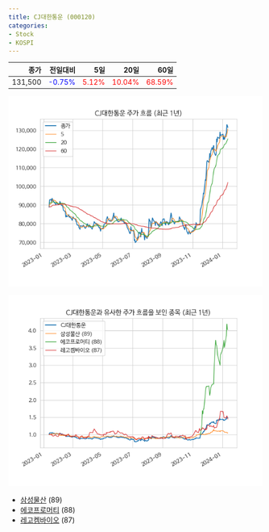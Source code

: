 ```yaml
---
title: CJ대한통운 (000120)
categories:
- Stock
- KOSPI
---
```


|종가|전일대비|5일|20일|60일|
|---:|-------:|--:|---:|---:|
|131,500|<span style="color: blue">-0.75%</span>|<span style="color: red">5.12%</span>|<span style="color: red">10.04%</span>|<span style="color: red">68.59%</span>|


<!-- more -->

![000120](/assets/images/stock/000120.png)

![000120](/assets/images/stock/000120_sim.png)

- [삼성물산](/028260/) (89)
- [에코프로머티](/450080/) (88)
- [레고켐바이오](//141080/) (87)